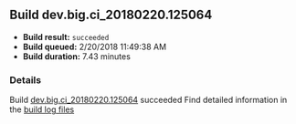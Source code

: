 ## Build dev.big.ci_20180220.125064
- **Build result:** `succeeded`
- **Build queued:** 2/20/2018 11:49:38 AM
- **Build duration:** 7.43 minutes
### Details
Build [dev.big.ci_20180220.125064](https://winappstudio.visualstudio.com/web/build.aspx?pcguid=a4ef43be-68ce-4195-a619-079b4d9834c2&builduri=vstfs%3a%2f%2f%2fBuild%2fBuild%2f25064) succeeded
Find detailed information in the [build log files](https://uwpctdiags.blob.core.windows.net/buildlogs/dev.big.ci_20180220.125064_logs.zip)
